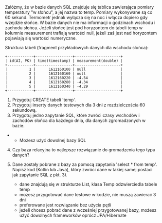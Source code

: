 Załóżmy, że w bazie danych SQL znajduje się tablica zawierająca pomiary temperatury "w słońcu", a jej nazwa to temp. 
Pomiary wykonywane są co 60 sekund. Termometr jednak wyłącza się na noc i włącza dopiero gdy wzejdzie słońce. 
W bazie danych nie ma informacji o godzinach wschodu i zachodu słońca. 
Jeżeli słońce jest pod horyzontem do tabeli temp w kolumnie measurement trafiają wartości null, 
jeżeli zaś jest nad horyzontem pojawiają się wartości numeryczne. 
 
Struktura tabeli (fragment przykładowych danych dla wschodu słońca):
```
+------------+-----------------+---------------------+
| id(AI, PK) | time(timestamp) | measurement(double) |
+------------+-----------------+---------------------+
|          1 |      1612160100 | null                |
|          2 |      1612160160 | null                |
|          3 |      1612160220 | -4.54               |
|          4 |      1612160280 | -4.34               |
|          5 |      1612160340 | -4.29               |
+------------+-----------------+---------------------+
```
1) Przygotuj CREATE tabeli 'temp'.
2) Przygotuj inserty danych testowych dla 3 dni z rozdzielczościa 60 sekundową. 
3) Przygotuj jedno zapytanie SQL, które zwróci czasy wschodów i zachodów słońca dla każdego dnia, dla danych zgromadzonych w bazie.

* - Możesz użyć dowolnej bazy SQL

4) Czy baza relacyjna to najlepsze rozwiązanie do gromadzenia tego typu danych?

5) Dane zostały pobrane z bazy za pomocą zapytania 'select * from temp'. Napisz kod (Kotlin lub Java), który zwróci dane w takiej samej postaci jak zapytanie SQL z pkt. 3).
	- dane znajdują się w strukturze List<Temp>, klasa Temp odzwierciedla tabele temp
	- możesz przygotować dane testowe w kodzie, nie muszą zawierać 3 dni
	- preferowane jest rozwiązanie bez użycia pętli 
	- jeżeli chcesz pobrać dane z wcześniej przygotowanej bazy, możesz użyć dowolnych frameworków oprócz JPA/Hibernate